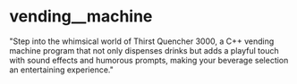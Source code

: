 # vending__machine
"Step into the whimsical world of Thirst Quencher 3000, a C++ vending machine program that not only dispenses drinks but adds a playful touch with sound effects and humorous prompts, making your beverage selection an entertaining experience."
